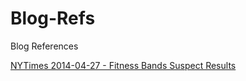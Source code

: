 Blog-Refs
=========

Blog References

[NYTimes 2014-04-27 - Fitness Bands Suspect Results](http://bits.blogs.nytimes.com/2014/04/27/for-fitness-bands-slick-marketing-but-suspect-results/?_php=true&_type=blogs&_php=true&_type=blogs&_php=true&_type=blogs&_r=2&)

